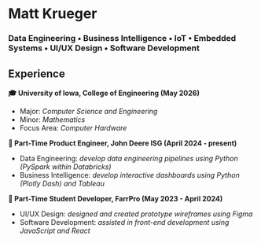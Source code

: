# Matt Krueger 
### Data Engineering • Business Intelligence • IoT • Embedded Systems • UI/UX Design • Software Development

## Experience
**🎓 University of Iowa, College of Engineering (May 2026)**
- Major: _Computer Science and Engineering_
- Minor: _Mathematics_
- Focus Area: _Computer Hardware_

**🚜 Part-Time Product Engineer, John Deere ISG (April 2024 - present)**
- Data Engineering: _develop data engineering pipelines using Python (PySpark within Databricks)_
- Business Intelligence: _develop interactive dashboards using Python (Plotly Dash) and Tableau_

**🐖 Part-Time Student Developer, FarrPro (May 2023 - April 2024)**
- UI/UX Design: _designed and created prototype wireframes using Figma_
- Software Development: _assisted in front-end development using JavaScript and React_
